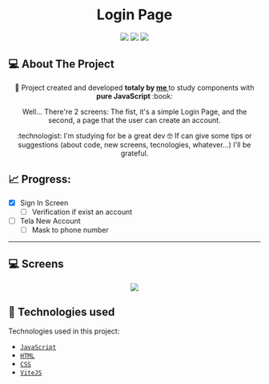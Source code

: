 <h1 align="center"> Login Page </h1>

<p align="center">
  <img src="https://img.shields.io/badge/STATUS-EM%20DESENVOLVIMENTO-orange"/>
  <img src="https://img.shields.io/badge/release%20date-march-green"/>
  <img src="https://img.shields.io/badge/licence-MIT-green"/>
</p>

## 💻 About The Project
<p align="center">👷 Project created and developed <b>totaly by <a href="https://github.com/WalberJC"> me </a> </b> to study components with <b> pure JavaScript </b> :book: </p>
<p align="center">  Well... There're 2 screens: The fist, it's a simple Login Page, and the second, a page that the user can create an account.</p>
<p align="center"> :technologist: I'm studying for be a great dev 🤓 If can give some tips or suggestions (about code, new screens, tecnologies, whatever...) I'll be grateful. </p>


## 📈 Progress:
- [x] Sign In Screen
  - [ ] Verification if exist an account
- [ ] Tela New Account
  - [ ] Mask to phone number

---

## 💻 Screens

<p align="center">
  <img src="https://user-images.githubusercontent.com/103972585/226777111-7f69140a-74eb-43b4-b0de-087ccf39daa7.gif"/>
</p>


## 🔨 Technologies used
Technologies used in this project:
- [``JavaScript``](https://developer.mozilla.org/pt-BR/docs/Web/JavaScript/Guide/Introduction)
- [``HTML``](https://developer.mozilla.org/pt-BR/docs/Learn/Getting_started_with_the_web/HTML_basics)
- [``CSS``](https://developer.mozilla.org/pt-BR/docs/Learn/Getting_started_with_the_web/CSS_basics)
- [``ViteJS``](https://vitejs.dev/)

